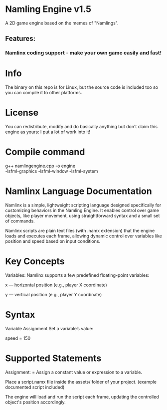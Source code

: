 # Namling Engine v1.5
A 2D game engine based on the memes of "Namlings".
## Features:
### Namlinx coding support - make your own game easily and fast!

# Info
The binary on this repo is for Linux, but the source code is included too so you can compile it to other platforms.

# License
You can redistribute, modify and do basically anything but don't claim this engine as yours: I put a lot of work into it!

# Compile command
g++ namlingengine.cpp -o engine \
    -lsfml-graphics -lsfml-window -lsfml-system

# Namlinx Language Documentation

Namlinx is a simple, lightweight scripting language designed specifically for customizing behaviors in the Namling Engine. It enables control over game objects, like player movement, using straightforward syntax and a small set of commands.

Namlinx scripts are plain text files (with .namx extension) that the engine loads and executes each frame, allowing dynamic control over variables like position and speed based on input conditions.

# Key Concepts
Variables: Namlinx supports a few predefined floating-point variables:

x — horizontal position (e.g., player X coordinate)

y — vertical position (e.g., player Y coordinate)


# Syntax
Variable Assignment
Set a variable’s value:


speed = 150


# Supported Statements
Assignment: <variable> = <value>
Assign a constant value or expression to a variable.





Place a script.namx file inside the assets/ folder of your project. (example documented script included)

The engine will load and run the script each frame, updating the controlled object's position accordingly.
